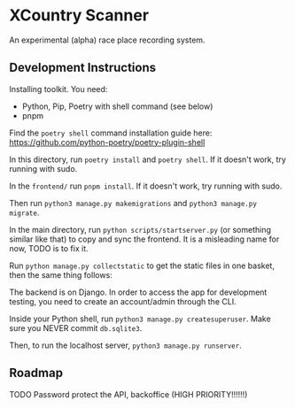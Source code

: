 # XCountry Scanner

An experimental (alpha) race place recording system.


## Development Instructions

Installing toolkit. You need:
 * Python, Pip, Poetry with shell command (see below)
 * pnpm

Find the `poetry shell` command installation guide here: https://github.com/python-poetry/poetry-plugin-shell

In this directory, run `poetry install` and `poetry shell`. If it doesn't work, try running with sudo.

In the `frontend/` run `pnpm install`. If it doesn't work, try running with sudo.

Then run `python3 manage.py makemigrations` and `python3 manage.py migrate`.

In the main directory, run `python scripts/startserver.py` (or something similar like that) to copy and sync the frontend. It is a misleading name for now, TODO is to fix it.

Run `python manage.py collectstatic` to get the static files in one basket, then the same thing follows:

The backend is on Django. In order to access the app for development testing, you need to create an account/admin through the CLI.

Inside your Python shell, run `python3 manage.py createsuperuser`. Make sure you NEVER commit `db.sqlite3`.

Then, to run the localhost server, `python3 manage.py runserver`.


## Roadmap

TODO Password protect the API, backoffice (HIGH PRIORITY!!!!!!)
